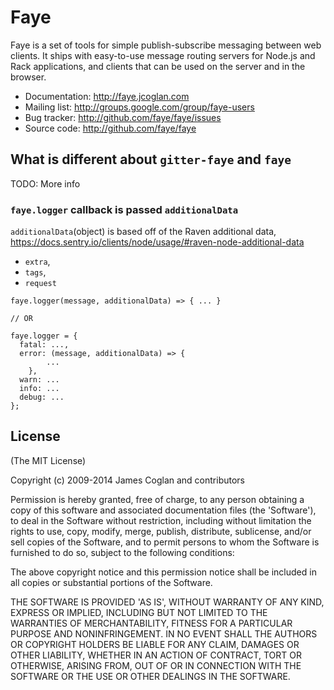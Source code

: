 # Faye

Faye is a set of tools for simple publish-subscribe messaging between web
clients. It ships with easy-to-use message routing servers for Node.js and Rack
applications, and clients that can be used on the server and in the browser.

* Documentation: http://faye.jcoglan.com
* Mailing list: http://groups.google.com/group/faye-users
* Bug tracker: http://github.com/faye/faye/issues
* Source code: http://github.com/faye/faye


## What is different about `gitter-faye` and `faye`

TODO: More info

### `faye.logger` callback is passed `additionalData`

`additionalData`(object) is based off of the Raven additional data, https://docs.sentry.io/clients/node/usage/#raven-node-additional-data

 - `extra`,
 - `tags`,
 - `request`


```
faye.logger(message, additionalData) => { ... }

// OR

faye.logger = {
  fatal: ...,
  error: (message, additionalData) => {
		...
	},
  warn: ...
  info: ...
  debug: ...
};
```



## License

(The MIT License)

Copyright (c) 2009-2014 James Coglan and contributors

Permission is hereby granted, free of charge, to any person obtaining a copy of
this software and associated documentation files (the 'Software'), to deal in
the Software without restriction, including without limitation the rights to
use, copy, modify, merge, publish, distribute, sublicense, and/or sell copies
of the Software, and to permit persons to whom the Software is furnished to do
so, subject to the following conditions:

The above copyright notice and this permission notice shall be included in all
copies or substantial portions of the Software.

THE SOFTWARE IS PROVIDED 'AS IS', WITHOUT WARRANTY OF ANY KIND, EXPRESS OR
IMPLIED, INCLUDING BUT NOT LIMITED TO THE WARRANTIES OF MERCHANTABILITY,
FITNESS FOR A PARTICULAR PURPOSE AND NONINFRINGEMENT. IN NO EVENT SHALL THE
AUTHORS OR COPYRIGHT HOLDERS BE LIABLE FOR ANY CLAIM, DAMAGES OR OTHER
LIABILITY, WHETHER IN AN ACTION OF CONTRACT, TORT OR OTHERWISE, ARISING FROM,
OUT OF OR IN CONNECTION WITH THE SOFTWARE OR THE USE OR OTHER DEALINGS IN THE
SOFTWARE.
